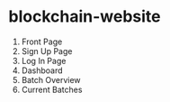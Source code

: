 # blockchain-website
1. Front Page
2. Sign Up Page
3. Log In Page
3. Dashboard
4. Batch Overview
5. Current Batches
